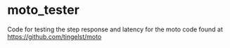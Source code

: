 # moto_tester

Code for testing the step response and latency for the moto code found at https://github.com/tingelst/moto
